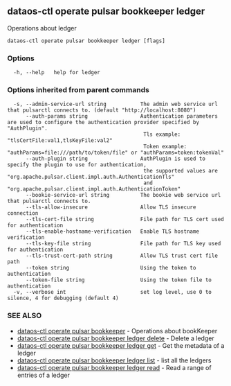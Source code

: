 ## dataos-ctl operate pulsar bookkeeper ledger

Operations about ledger

```
dataos-ctl operate pulsar bookkeeper ledger [flags]
```

### Options

```
  -h, --help   help for ledger
```

### Options inherited from parent commands

```
  -s, --admin-service-url string           The admin web service url that pulsarctl connects to. (default "http://localhost:8080")
      --auth-params string                 Authentication parameters are used to configure the authentication provider specified by "AuthPlugin".
                                            Tls example: "tlsCertFile:val1,tlsKeyFile:val2"
                                            Token example: "authParams=file:///path/to/token/file" or "authParams=token:tokenVal"
      --auth-plugin string                 AuthPlugin is used to specify the plugin to use for authentication,
                                            the supported values are "org.apache.pulsar.client.impl.auth.AuthenticationTls"
                                            and "org.apache.pulsar.client.impl.auth.AuthenticationToken"
      --bookie-service-url string          The bookie web service url that pulsarctl connects to.
      --tls-allow-insecure                 Allow TLS insecure connection
      --tls-cert-file string               File path for TLS cert used for authentication
      --tls-enable-hostname-verification   Enable TLS hostname verification
      --tls-key-file string                File path for TLS key used for authentication
      --tls-trust-cert-path string         Allow TLS trust cert file path
      --token string                       Using the token to authentication
      --token-file string                  Using the token file to authentication
  -v, --verbose int                        set log level, use 0 to silence, 4 for debugging (default 4)
```

### SEE ALSO

* [dataos-ctl operate pulsar bookkeeper](dataos-ctl_operate_pulsar_bookkeeper.md)	 - Operations about bookKeeper
* [dataos-ctl operate pulsar bookkeeper ledger delete](dataos-ctl_operate_pulsar_bookkeeper_ledger_delete.md)	 - Delete a ledger
* [dataos-ctl operate pulsar bookkeeper ledger get](dataos-ctl_operate_pulsar_bookkeeper_ledger_get.md)	 - Get the metadata of a ledger
* [dataos-ctl operate pulsar bookkeeper ledger list](dataos-ctl_operate_pulsar_bookkeeper_ledger_list.md)	 - list all the ledgers
* [dataos-ctl operate pulsar bookkeeper ledger read](dataos-ctl_operate_pulsar_bookkeeper_ledger_read.md)	 - Read a range of entries of a ledger


